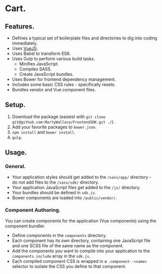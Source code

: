 # Cart.

## Features.

* Defines a typical set of boilerplate files and directories to dig into coding immediately.
* Uses [VueJS](http://vuejs.org/).
* Uses Babel to transform ES6.
* Uses Gulp to perform various build tasks.
	* Minifies JavaScript.
	* Compiles SASS.
	* Create JavaScript bundles.
* Uses Bower for frontend dependency management.
* Includes some basic CSS rules - specifically resets.
* Bundles vendor and Vue component files.

## Setup.

1. Download the package (easiest with `git clone git@github.com:MartyWallace/FrontendSDK.git ./`).
2. Add your favorite packages to `bower.json`.
3. `npm install` and `bower install`.
4. `gulp`.

## Usage.

### General.

* Your application styles should get added to the `/sass/app/` directory - do not add files to the `/sass/sdk/` directory.
* Your application JavaScript files get added to the `/js/` directory.
* Your bundles should be defined in `sdk.js`.
* Bower components are loaded into `/public/vendor/`.

### Component Authoring.

You can create components for the application (Vue components) using the component bundler.

* Define components in the `components` directory.
* Each component has its own directory, containing one JavaScript file and one SCSS file of the same name as the component.
* Add the components you want to compile into your application to the `components.include` array in the `sdk.js`.
* Each compiled component CSS is wrapped in a `.component--<name>` selector to isolate the CSS you define to that component.
